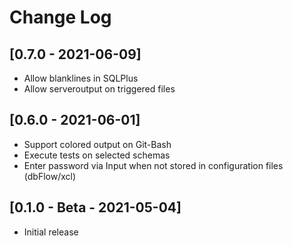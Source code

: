 # Change Log

## [0.7.0 - 2021-06-09]

- Allow blanklines in SQLPlus
- Allow serveroutput on triggered files

## [0.6.0 - 2021-06-01]

- Support colored output on Git-Bash
- Execute tests on selected schemas
- Enter password via Input when not stored in configuration files (dbFlow/xcl)


## [0.1.0 - Beta - 2021-05-04]

- Initial release